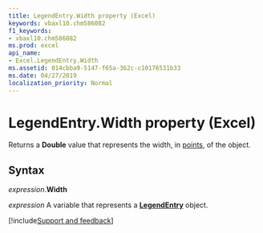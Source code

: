 ```yaml
---
title: LegendEntry.Width property (Excel)
keywords: vbaxl10.chm586082
f1_keywords:
- vbaxl10.chm586082
ms.prod: excel
api_name:
- Excel.LegendEntry.Width
ms.assetid: 014cbba9-5147-f65a-362c-c10176531b33
ms.date: 04/27/2019
localization_priority: Normal
---
```



# LegendEntry.Width property (Excel)

Returns a **Double** value that represents the width, in [points](../language/glossary/vbe-glossary.md#point), of the object.


## Syntax

_expression_.**Width**

_expression_ A variable that represents a **[LegendEntry](excel.legendentry(object).md)** object.




[!include[Support and feedback](~/includes/feedback-boilerplate.md)]